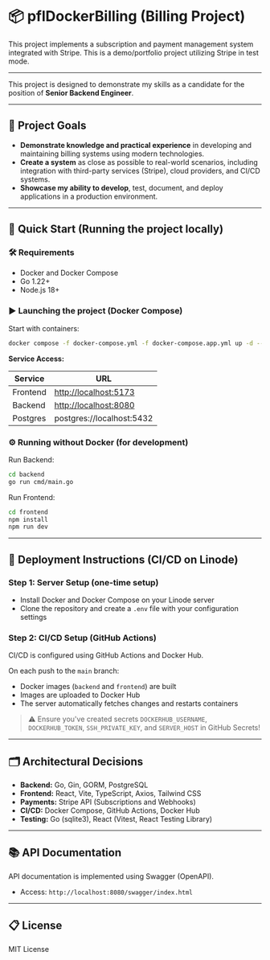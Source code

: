 # 📦 pflDockerBilling (Billing Project)

This project implements a subscription and payment management system integrated with Stripe. This is a demo/portfolio project utilizing Stripe in test mode.

---

This project is designed to demonstrate my skills as a candidate for the position of **Senior Backend Engineer**.

---

## 📌 Project Goals

- **Demonstrate knowledge and practical experience** in developing and maintaining billing systems using modern technologies.
- **Create a system** as close as possible to real-world scenarios, including integration with third-party services (Stripe), cloud providers, and CI/CD systems.
- **Showcase my ability to develop**, test, document, and deploy applications in a production environment.

---

## 🚀 Quick Start (Running the project locally)

### 🛠 Requirements
- Docker and Docker Compose
- Go 1.22+
- Node.js 18+

### ▶️ Launching the project (Docker Compose)

Start with containers:
```bash
docker compose -f docker-compose.yml -f docker-compose.app.yml up -d --build
```

**Service Access:**

| Service   | URL                                            |
|-----------|------------------------------------------------|
| Frontend  | [http://localhost:5173](http://localhost:5173) |
| Backend   | [http://localhost:8080](http://localhost:8080) |
| Postgres  | postgres://localhost:5432                      |

### ⚙️ Running without Docker (for development)

Run Backend:

```bash
cd backend
go run cmd/main.go
```

Run Frontend:

```bash
cd frontend
npm install
npm run dev
```

---

## 📖 Deployment Instructions (CI/CD on Linode)

### Step 1: Server Setup (one-time setup)

- Install Docker and Docker Compose on your Linode server
- Clone the repository and create a `.env` file with your configuration settings

### Step 2: CI/CD Setup (GitHub Actions)

CI/CD is configured using GitHub Actions and Docker Hub.

On each push to the `main` branch:

- Docker images (`backend` and `frontend`) are built
- Images are uploaded to Docker Hub
- The server automatically fetches changes and restarts containers

> ⚠️ Ensure you've created secrets `DOCKERHUB_USERNAME`, `DOCKERHUB_TOKEN`, `SSH_PRIVATE_KEY`, and `SERVER_HOST` in GitHub Secrets!

---

## 🗂 Architectural Decisions

- **Backend:** Go, Gin, GORM, PostgreSQL
- **Frontend:** React, Vite, TypeScript, Axios, Tailwind CSS
- **Payments:** Stripe API (Subscriptions and Webhooks)
- **CI/CD:** Docker Compose, GitHub Actions, Docker Hub
- **Testing:** Go (sqlite3), React (Vitest, React Testing Library)

---

## 📚 API Documentation

API documentation is implemented using Swagger (OpenAPI).

- Access: `http://localhost:8080/swagger/index.html`

---

## 📋 License

MIT License
